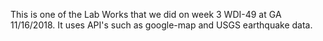 This is one of the Lab Works that we did on week 3 WDI-49 at GA 11/16/2018. It uses API's such as google-map and USGS earthquake data. 